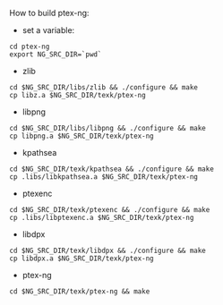 How to build ptex-ng:

* set a variable:
```
cd ptex-ng
export NG_SRC_DIR=`pwd`
```
* zlib
```
cd $NG_SRC_DIR/libs/zlib && ./configure && make
cp libz.a $NG_SRC_DIR/texk/ptex-ng
```
* libpng
```
cd $NG_SRC_DIR/libs/libpng && ./configure && make
cp libpng.a $NG_SRC_DIR/texk/ptex-ng
```
* kpathsea
```
cd $NG_SRC_DIR/texk/kpathsea && ./configure && make
cp .libs/libkpathsea.a $NG_SRC_DIR/texk/ptex-ng
```
* ptexenc
```
cd $NG_SRC_DIR/texk/ptexenc && ./configure && make
cp .libs/libptexenc.a $NG_SRC_DIR/texk/ptex-ng
```
* libdpx
```
cd $NG_SRC_DIR/texk/libdpx && ./configure && make
cp libdpx.a $NG_SRC_DIR/texk/ptex-ng
```
* ptex-ng
```
cd $NG_SRC_DIR/texk/ptex-ng && make
```